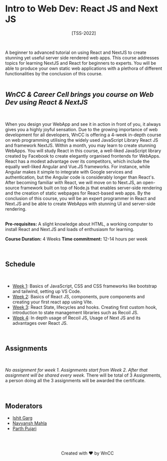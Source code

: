 # Intro to Web Dev: React JS and Next JS

<p align="center">[TSS-2022]</p><br>

A beginner to advanced tutorial on using React and NextJS to create stunning yet useful server side rendered web apps. This course addresses topics for learning NextJS and React for beginners to experts. You will be able to produce your own static web applications with a plethora of different functionalities by the conclusion of this course.<br>
<br>


## <i>WnCC & Career Cell brings you course on Web Dev using React & NextJS </i>
<br>

When you design your WebApp and see it in action in front of you, it always gives you a highly joyful sensation. Due to the growing importance of web development for all developers, WnCC is offering a 4-week in-depth course on web programming utilising the widely used JavaScript Library React JS and framework NextJS. Within a month, you may learn to create stunning WebApps. You will study React in this course, a well-liked JavaScript library created by Facebook to create elegantly organised frontends for WebApps. React has a modest advantage over its competitors, which include the equally well-liked Angular and Vue.JS frameworks. For instance, while Angular makes it simple to integrate with Google services and authentication, but the Angular code is considerably longer than React's. After becoming familiar with React, we will move on to Next.JS, an open-source framework built on top of Node.js that enables server-side rendering and the creation of static webpages for React-based web apps. By the conclusion of this course, you will be an expert programmer in React and Next.JS and be able to create WebApps with stunning UI and server-side rendering.<br>
<br>

<b>Pre-requisites:</b> A slight knowledge about HTML, a working computer to install React and Next.JS and loads of enthusiasm for learning.
<br>

<b>Course Duration:</b> 4 Weeks
<b>Time commitment:</b> 12-14 hours per week

<br>

<b><h2>Schedule</h2></b>
<br>
<ul>
<li><a href="https://github.com/navyanshmahla/TSS-2022/Introduction%to%Development/Week%1">Week 1</a>: Basics of JavaScript, CSS and CSS frameworks like bootstrap and tailwind, setting up VS Code. 

<li><a href="https://github.com/navyanshmahla/TSS-2022/Introduction%to%Development/Week%2">Week 2</a>:                Basics of React JS, components, pure components and creating your first react app using Vite.  
<li><a href="https://github.com/navyanshmahla/TSS-2022/Introduction%to%Development/Week%3">Week 3</a>: React State, lifecycles and hooks. Creating first custom hook, introduction to state management libraries such as Recoil JS.
<li><a href="https://github.com/navyanshmahla/TSS-2022/Introduction%to%Development/Week%4">Week 4</a>: In depth usage of Recoil JS, Usage of Next JS and its advantages over React JS.                                    
</ul>
<br>
<h2> <b>Assignments</b></h2>
<br>

<i>No assignment for week 1.                              Assignments start from Week 2. After that assignment will be shared every week.</i> There will be total of 3 Assignments, a person doing all the 3 assignments will be awarded the certificate.

<br>

<h2><b> Moderators</b></h2>
<ul>
<li><a href="https://www.facebook.com/ishit.garg.18/">Ishit Garg</a>
<li><a href="https://www.facebook.com/navyansh.mahla">Navyansh Mahla</a>
<li><a href="https://www.facebook.com/profile.php?id=100075941285086">Parth Pujari</a>

<br><br>
<p align="center"> Created with ❤️ by WnCC


